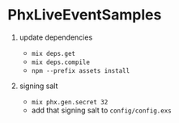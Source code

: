 # PhxLiveEventSamples

1. update dependencies
    * `mix deps.get`
    * `mix deps.compile`
    * `npm --prefix assets install`

2. signing salt
    * `mix phx.gen.secret 32`
    * add that signing salt to `config/config.exs`